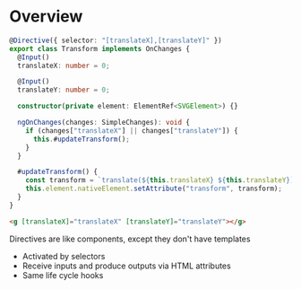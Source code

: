 # Overview

```ts
@Directive({ selector: "[translateX],[translateY]" })
export class Transform implements OnChanges {
  @Input()
  translateX: number = 0;

  @Input()
  translateY: number = 0;

  constructor(private element: ElementRef<SVGElement>) {}

  ngOnChanges(changes: SimpleChanges): void {
    if (changes["translateX"] || changes["translateY"]) {
      this.#updateTransform();
    }
  }

  #updateTransform() {
    const transform = `translate(${this.translateX} ${this.translateY})`;
    this.element.nativeElement.setAttribute("transform", transform);
  }
}
```

```html
<g [translateX]="translateX" [translateY]="translateY"></g>
```

Directives are like components, except they don't have templates

- Activated by selectors
- Receive inputs and produce outputs via HTML attributes
- Same life cycle hooks
